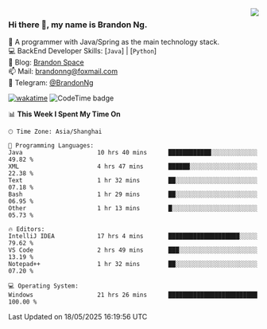 <img  align="right" src="https://github-readme-stats-brandon0824.vercel.app/api/top-langs/?username=brandon0824&layout=compact">

### Hi there 👋, my name is Brandon Ng.

🌱 A programmer with Java/Spring as the main technology stack.  
💻 BackEnd Developer Skills: [`Java`] | [`Python`]  
📝 Blog: [Brandon Space](https://blog.brandonng.cc)  
📫 Mail: brandonng@foxmail.com  
📰 Telegram: [@BrandonNg](https://t.me/BrandonNg24)  

[![wakatime](https://wakatime.com/badge/user/940cafbf-f9d5-4b24-9a07-19bb072f52bb.svg)](https://wakatime.com/@940cafbf-f9d5-4b24-9a07-19bb072f52bb)
![CodeTime badge](https://img.shields.io/endpoint?style=flat-square&url=https%3A%2F%2Fapi.codetime.dev%2Fshield%3Fid%3D128%26project%3D%26in%3D604800000)

<!--START_SECTION:waka-->
📊 **This Week I Spent My Time On** 

```text
🕑︎ Time Zone: Asia/Shanghai

💬 Programming Languages: 
Java                     10 hrs 40 mins      ████████████░░░░░░░░░░░░░   49.82 % 
XML                      4 hrs 47 mins       ██████░░░░░░░░░░░░░░░░░░░   22.38 % 
Text                     1 hr 32 mins        ██░░░░░░░░░░░░░░░░░░░░░░░   07.18 % 
Bash                     1 hr 29 mins        ██░░░░░░░░░░░░░░░░░░░░░░░   06.95 % 
Other                    1 hr 13 mins        █░░░░░░░░░░░░░░░░░░░░░░░░   05.73 % 

🔥 Editors: 
IntelliJ IDEA            17 hrs 4 mins       ████████████████████░░░░░   79.62 % 
VS Code                  2 hrs 49 mins       ███░░░░░░░░░░░░░░░░░░░░░░   13.19 % 
Notepad++                1 hr 32 mins        ██░░░░░░░░░░░░░░░░░░░░░░░   07.20 % 

💻 Operating System: 
Windows                  21 hrs 26 mins      █████████████████████████   100.00 % 
```


 Last Updated on 18/05/2025 16:19:56 UTC
<!--END_SECTION:waka-->
